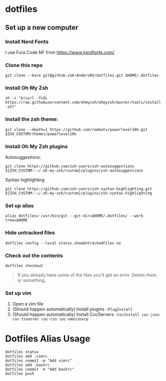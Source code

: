 # dotfiles

## Set up a new computer

### Install Nerd Fonts

I use Fura Code NF from https://www.nerdfonts.com/

### Clone this repo

`git clone --bare git@github.com:AndersNS/dotfiles.git $HOME/.dotfiles`

### Install Oh My Zsh

`sh -c "$(curl -fsSL https://raw.githubusercontent.com/ohmyzsh/ohmyzsh/master/tools/install.sh)"`

### Install the zsh theme:

`git clone --depth=1 https://github.com/romkatv/powerlevel10k.git $ZSH_CUSTOM/themes/powerlevel10k`

### Install Oh My Zsh plugins

Autosuggestions:

`git clone https://github.com/zsh-users/zsh-autosuggestions ${ZSH_CUSTOM:-~/.oh-my-zsh/custom}/plugins/zsh-autosuggestions`

Syntax highlighting

`git clone https://github.com/zsh-users/zsh-syntax-highlighting.git ${ZSH_CUSTOM:-~/.oh-my-zsh/custom}/plugins/zsh-syntax-highlighting`

### Set up alias

`alias dotfiles='/usr/bin/git --git-dir=$HOME/.dotfiles/ --work-tree=$HOME'`

### Hide untracked files

`dotfiles config --local status.showUntrackedFiles no`

### Check out the contents

`dotfiles checkout`

> If you already have some of the files you'll get an error. Delete them or something.

### Set up vim

1. Open a vim file
2. (Should happen automatically) Install plugins `:PlugInstall`
3. (Should happen automatically) Install CocServers `:CocInstall coc-json coc-tsserver coc-css coc-omnisharp`

# Dotfiles Alias Usage

```
dotfiles status
dotfiles add .vimrc
dotfiles commit -m "Add vimrc"
dotfiles add .bashrc
dotfiles commit -m "Add bashrc"
dotfiles push
```
